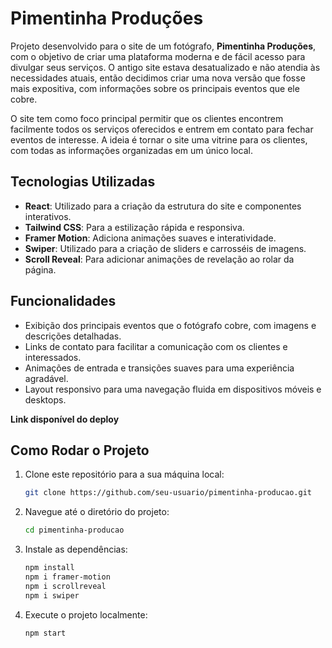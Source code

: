# Pimentinha Produções

Projeto desenvolvido para o site de um fotógrafo, **Pimentinha Produções**, com o objetivo de criar uma plataforma moderna e de fácil acesso para divulgar seus serviços. O antigo site estava desatualizado e não atendia às necessidades atuais, então decidimos criar uma nova versão que fosse mais expositiva, com informações sobre os principais eventos que ele cobre.

O site tem como foco principal permitir que os clientes encontrem facilmente todos os serviços oferecidos e entrem em contato para fechar eventos de interesse. A ideia é tornar o site uma vitrine para os clientes, com todas as informações organizadas em um único local.

## Tecnologias Utilizadas

- **React**: Utilizado para a criação da estrutura do site e componentes interativos.
- **Tailwind CSS**: Para a estilização rápida e responsiva.
- **Framer Motion**: Adiciona animações suaves e interatividade.
- **Swiper**: Utilizado para a criação de sliders e carrosséis de imagens.
- **Scroll Reveal**: Para adicionar animações de revelação ao rolar da página.

## Funcionalidades

- Exibição dos principais eventos que o fotógrafo cobre, com imagens e descrições detalhadas.
- Links de contato para facilitar a comunicação com os clientes e interessados.
- Animações de entrada e transições suaves para uma experiência agradável.
- Layout responsivo para uma navegação fluida em dispositivos móveis e desktops.

**Link disponível do deploy** 

## Como Rodar o Projeto

1. Clone este repositório para a sua máquina local:
    ```bash
    git clone https://github.com/seu-usuario/pimentinha-producao.git
    ```

2. Navegue até o diretório do projeto:
    ```bash
    cd pimentinha-producao
    ```

3. Instale as dependências:
    ```bash
    npm install
    npm i framer-motion
    npm i scrollreveal
    npm i swiper
    ```

4. Execute o projeto localmente:
    ```bash
    npm start
    ```

